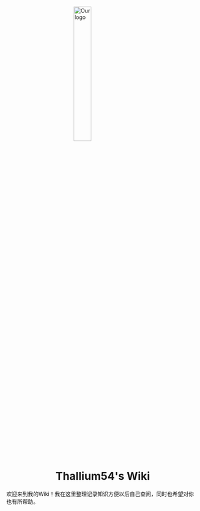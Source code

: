 <img 
    style="display: block; 
           margin: 100px auto 10px;
           width: 30%;"
    src="/ppf.png" 
    alt="Our logo">
    
<h1 style="text-align: center;">Thallium54's Wiki</h1>

欢迎来到我的Wiki！我在这里整理记录知识方便以后自己查阅，同时也希望对你也有所帮助。
